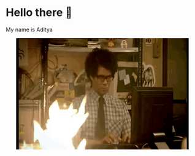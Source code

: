 # Hello there 👋


My name is Aditya

<p align=center>
<img height=290 width=450 src="the-it-crowd-moss-the-it-crowd.gif" />
</p>

<!-- ## Currently learning 💻

* Spring Boot
* Microservices

## Projects I'm done with ✨

 - [Pydis](https://github.com/adityakiran1423/Redis) a from scratch implementation of the in memory database redis

 - [terrapi](https://github.com/adityakiran1423/terrapi) an IOT terrarium monitoring system implemented using Arduino

 - [Gafka](https://github.com/adityakiran1423/Gafka) a miniature implementation of Apache Kafka in Go

 - [StockVista](https://github.com/adityakiran1423/StockVista) a platform for getting precise and timely market data of any stock

 - [http-server](https://github.com/adityakiran1423/http-server) multithreaded web server written in python

 - [MovieWise](https://github.com/adityakiran1423/MovieWise) a movie recommendation platform

 - [card-validator](https://github.com/adityakiran1423/Credit-card-validator) an implementation of Luhn's algorithm used to validate credit card numbers



## I’m currently working on 🔭

 - [Forge](https://github.com/adityakiran1423/forge) a sophisticated project planning and management system in the terminal

 - [birth-hound](https://github.com/adityakiran1423/birth-hound) a UNIX daemon written in Rust which will notify desktop using libnotify

 - Improving [MovieWise](https://github.com/adityakiran1423/MovieWise) to provide better recommendations using scikit module

 - [ParkEase-CloudVideoProcessor](https://github.com/Park-Ease/ParkEase-CloudVideoProcessing) a cloud application deployed on EC2 in a container 

## Opensource Contributions 🌐🛠️

My open source contributions as of now :

* Reported an issue in [DiceDB/dice](https://github.com/DiceDB/dice) -> [Issue Link](https://github.com/DiceDB/dice/issues/720)
* Documentation fix to [DiceDB/dice](https://github.com/DiceDB/dice) -> [PR Link](https://github.com/DiceDB/dice/pull/721)
* Feature addition to [PhonePe/epoch-cli](https://github.com/PhonePe/epoch-cli/) -> [PR Link](https://github.com/PhonePe/epoch-cli/pull/5)
* Issue fix to [NCAR/music-box](https://github.com/NCAR/music-box) -> [PR Link](https://github.com/NCAR/music-box/pull/280#event-15408368882)
* Reported an issue in [NCAR/music-box](https://github.com/NCAR/music-box) -> [Issue Link](https://github.com/NCAR/music-box/issues/284)
* Fixed [issue](https://github.com/NCAR/music-box/issues/284) in [NCAR/music-box](https://github.com/NCAR/music-box) -> [PR link](https://github.com/NCAR/music-box/pull/285)
* [Cited](https://github.com/NCAR/music-box/blob/main/CITATION.cff) contributor for [NCAR/music-box](https://github.com/NCAR/music-box)

## Ping me on discord @`_matcha.samurai_` to get in touch 📫 -->
